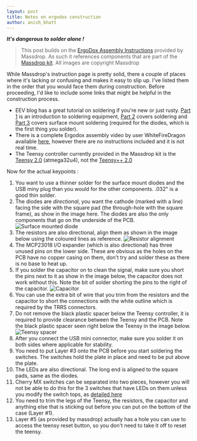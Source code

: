 ```yaml
---
layout: post
title: Notes on ergodox construction
author: anish_bhatt
---
```


***It's dangerous to solder alone !***

  > This post builds on the [ErgoDox Assembly Instructions](https://www.massdrop.com/ext/ergodox/assembly) provided by Massdrop. As such it references components that are part of the [Massdrop kit](https://www.massdrop.com/buy/ergodox?mode=guest_open). All images are copyright Massdrop

While Massdrop's instruction page is pretty solid, there a couple of places where it's lacking or confusing and makes it easy to slip up. I've listed them in the order that you would face them during construction. Before proceeding, I'd like to include some links that might be helpful in the construction process.

* EEV blog has a great tutorial on soldering if you're new or just rusty. [Part 1](https://www.youtube.com/watch?v=J5Sb21qbpEQ) is an introduction to soldering equipment, [Part 2](https://www.youtube.com/watch?v=fYz5nIHH0iY) covers soldering and [Part 3](https://www.youtube.com/watch?v=b9FC9fAlfQE) covers surface mount soldering (required for the diodes, which is the first thing you solder).
* There is a complete Ergodox assembly video by user WhiteFireDragon available [here](https://www.youtube.com/watch?v=Wr2EjWmSYKs), however there are no instructions included and it is not real time.
* The Teensy controller currently provided in the Massdrop kit is the [Teensy 2.0](https://www.pjrc.com/store/teensy.html) (atmega32u4), not the [Teensy++ 2.0](https://www.pjrc.com/store/teensypp.html)

Now for the actual keypoints :

1. You want to use a thinner solder for the surface mount diodes and the USB miny plug than you would for the other components. .032" is a good thin solder.
2. The diodes are *directional*, you want the cathode (marked with a line) facing the side with the square pad (the through-hole with the square frame), as show in the image here. The diodes are also the only components that go on the underside of the PCB. <img src="{{ site.url }}/assets/images/ergodox/ergo1.jpg" title="Surface mounted diode">
3. The resistors are also directional, align them as shown in the image below using the coloured lines as reference. <img src="{{ site.url }}/assets/images/ergodox/ergo2.jpg" title="Resistor alignment">
4. The MCP23018 I/O expander (which is also directional) has three unused pins on the lower side. These are obvious as the holes on the PCB have no copper casing on them, don't try and solder these as there is no base to heat up.
5. If you solder the capacitor on to clean the signal, make sure you short the pins next to it as show in the image below, the capacitor does not work without this. Note the bit of solder shorting the pins to the right of the capacitor. <img src="{{ site.url }}/assets/images/ergodox/ergo3.jpg" title="Capacitor">
6. You can use the extra bit of wire that you trim from the resistors and the capacitor to short the connections with the white outline which is required by the TRRS connectors.
7. Do not remove the black plastic spacer below the Teensy controller, it is required to provide clearance between the Teensy and the PCB. Note the black plastic spacer seen right below the Teensy in the image below. <img src="{{ site.url }}/assets/images/ergodox/ergo4.jpg" title="Teensy spacer">
8. After you connect the USB mini connector, make sure you solder it on both sides where applicable for stability.
9. You need to put Layer #3 onto the PCB before you start soldering the switches. The switches hold the plate in place and need to be put above the plate.
10. The LEDs are also directional. The long end is aligned to the square pads, same as the diodes.
11. Cherry MX switches can be separated into two pieces, however you will not be able to do this for the 3 switches that have LEDs on them unless you modify the switch tops, as [detailed here](https://www.youtube.com/watch?v=TEAzBbVU-yE)
12. You need to trim the legs of the Teensy, the resistors, the capacitor and anything else that is sticking out before you can put on the bottom of the case (Layer #1).
13. Layer #5 (as provided by massdrop) actually has a hole you can use to access the teensy reset button, so you don't need to take it off to reset the teensy.
